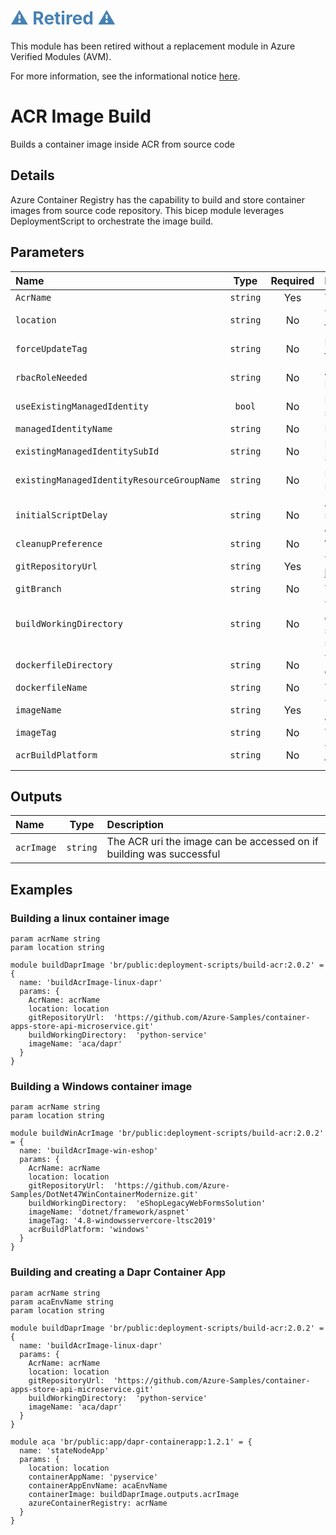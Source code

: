 <h1 style="color: steelblue;">⚠️ Retired ⚠️</h1>

This module has been retired without a replacement module in Azure Verified Modules (AVM).

For more information, see the informational notice [here](https://github.com/Azure/bicep-registry-modules?tab=readme-ov-file#%EF%B8%8F-new-standard-for-bicep-modules---avm-%EF%B8%8F).

# ACR Image Build

Builds a container image inside ACR from source code

## Details

Azure Container Registry has the capability to build and store container images from source code repository.
This bicep module leverages DeploymentScript to orchestrate the image build.

## Parameters

| Name                                       | Type     | Required | Description                                                                                                                    |
| :----------------------------------------- | :------: | :------: | :----------------------------------------------------------------------------------------------------------------------------- |
| `AcrName`                                  | `string` | Yes      | The name of the Azure Container Registry                                                                                       |
| `location`                                 | `string` | No       | The location of the ACR and where to deploy the module resources to                                                            |
| `forceUpdateTag`                           | `string` | No       | How the deployment script should be forced to execute                                                                          |
| `rbacRoleNeeded`                           | `string` | No       | Azure RoleId that are required for the DeploymentScript resource to import images                                              |
| `useExistingManagedIdentity`               | `bool`   | No       | Does the Managed Identity already exists, or should be created                                                                 |
| `managedIdentityName`                      | `string` | No       | Name of the Managed Identity resource                                                                                          |
| `existingManagedIdentitySubId`             | `string` | No       | For an existing Managed Identity, the Subscription Id it is located in                                                         |
| `existingManagedIdentityResourceGroupName` | `string` | No       | For an existing Managed Identity, the Resource Group it is located in                                                          |
| `initialScriptDelay`                       | `string` | No       | A delay before the script import operation starts. Primarily to allow Azure AAD Role Assignments to propagate                  |
| `cleanupPreference`                        | `string` | No       | When the script resource is cleaned up                                                                                         |
| `gitRepositoryUrl`                         | `string` | Yes      | The Git Repository URL, eg. https://github.com/YOURORG/YOURREPO.git                                                            |
| `gitBranch`                                | `string` | No       | The name of the repository branch to use                                                                                       |
| `buildWorkingDirectory`                    | `string` | No       | The docker context working directory, change this when your Dockerfile and source files are ALL located in a repo subdirectory |
| `dockerfileDirectory`                      | `string` | No       | The subdirectory relative to the working directory that contains the Dockerfile                                                |
| `dockerfileName`                           | `string` | No       | The name of the dockerfile                                                                                                     |
| `imageName`                                | `string` | Yes      | The image name/path you want to create in ACR                                                                                  |
| `imageTag`                                 | `string` | No       | The image tag you want to create                                                                                               |
| `acrBuildPlatform`                         | `string` | No       | The ACR compute platform needed to build the image                                                                             |

## Outputs

| Name       | Type     | Description                                                         |
| :--------- | :------: | :------------------------------------------------------------------ |
| `acrImage` | `string` | The ACR uri the image can be accessed on if building was successful |

## Examples

### Building a linux container image

```bicep
param acrName string
param location string

module buildDaprImage 'br/public:deployment-scripts/build-acr:2.0.2' = {
  name: 'buildAcrImage-linux-dapr'
  params: {
    AcrName: acrName
    location: location
    gitRepositoryUrl:  'https://github.com/Azure-Samples/container-apps-store-api-microservice.git'
    buildWorkingDirectory:  'python-service'
    imageName: 'aca/dapr'
  }
}
```

### Building a Windows container image

```bicep
param acrName string
param location string

module buildWinAcrImage 'br/public:deployment-scripts/build-acr:2.0.2' = {
  name: 'buildAcrImage-win-eshop'
  params: {
    AcrName: acrName
    location: location
    gitRepositoryUrl:  'https://github.com/Azure-Samples/DotNet47WinContainerModernize.git'
    buildWorkingDirectory:  'eShopLegacyWebFormsSolution'
    imageName: 'dotnet/framework/aspnet'
    imageTag: '4.8-windowsservercore-ltsc2019'
    acrBuildPlatform: 'windows'
  }
}
```

### Building and creating a Dapr Container App

```bicep
param acrName string
param acaEnvName string
param location string

module buildDaprImage 'br/public:deployment-scripts/build-acr:2.0.2' = {
  name: 'buildAcrImage-linux-dapr'
  params: {
    AcrName: acrName
    location: location
    gitRepositoryUrl:  'https://github.com/Azure-Samples/container-apps-store-api-microservice.git'
    buildWorkingDirectory:  'python-service'
    imageName: 'aca/dapr'
  }
}

module aca 'br/public:app/dapr-containerapp:1.2.1' = {
  name: 'stateNodeApp'
  params: {
    location: location
    containerAppName: 'pyservice'
    containerAppEnvName: acaEnvName
    containerImage: buildDaprImage.outputs.acrImage
    azureContainerRegistry: acrName
  }
}
```
